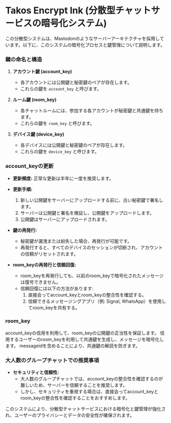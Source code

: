 # Takos Encrypt Ink (分散型チャットサービスの暗号化システム)

この分散型システムは、Mastodonのようなサーバーアーキテクチャを採用しています。以下に、このシステムの暗号化プロセスと鍵管理について説明します。

### 鍵の命名と構造

1. **アカウント鍵 (account_key)**
   - 各アカウントには公開鍵と秘密鍵のペアが存在します。
   - これらの鍵を `account_key` と呼びます。

2. **ルーム鍵 (room_key)**
   - 各チャットルームには、参加する各アカウントが秘密鍵と共通鍵を持ちます。
   - これらの鍵を `room_key` と呼びます。

3. **デバイス鍵 (device_key)**
   - 各デバイスには公開鍵と秘密鍵のペアが存在します。
   - これらの鍵を `device_key` と呼びます。

### account_keyの更新

- **更新頻度:** 正常な更新は半年に一度を推奨します。
- **更新手順:**
  1. 新しい公開鍵をサーバーにアップロードする前に、古い秘密鍵で署名します。
  2. サーバーは公開鍵と署名を検証し、公開鍵をアップロードします。
  3. 公開鍵はサーバーにアップロードされます。

- **鍵の再発行:**
  - 秘密鍵が漏洩または紛失した場合、再発行が可能です。
  - 再発行すると、すべてのデバイスのセッションが切断され、アカウントの信頼がリセットされます。

- **room_keyの再発行と信頼回復:**
  - room_keyを再発行しても、以前のroom_keyで暗号化されたメッセージは復号できません。
  - 信頼回復には以下の方法があります:
    1. 直接会ってaccount_keyとroom_keyの整合性を確認する。
    2. 信頼できるメッセージングアプリ（例: Signal,
       WhatsApp）を使用してroom_keyを共有する。

### room_key

  account_keyの信用を利用して、room_keyの公開鍵の正当性を保証します。
  信用するユーザーのroom_keyを利用して共通鍵を生成し、メッセージを暗号化します。
  messageidを含めることにより、共通鍵の解読を防ぎます。

### 大人数のグループチャットでの推奨事項

- **セキュリティと信頼性:**
  - 大人数のグループチャットでは、account_keyの整合性を確認するのが難しいため、サーバーを信頼することを推奨します。
  - しかし、セキュリティを重視する場合は、直接会ってaccount_keyとroom_keyの整合性を確認することをおすすめします。

このシステムにより、分散型チャットサービスにおける暗号化と鍵管理が強化され、ユーザーのプライバシーとデータの安全性が確保されます。
